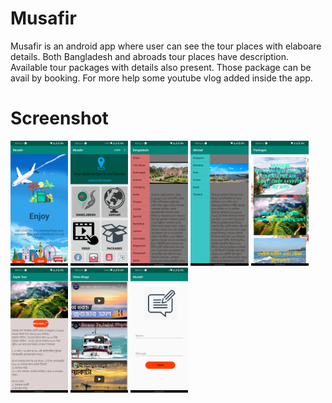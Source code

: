 # Musafir
Musafir is an android app where user can see the tour places with elaboare details. Both Bangladesh and abroads tour places have description. Available tour packages with details also present. Those package can be avail by booking. For more help some youtube vlog added inside the app. <br/>
# Screenshot
<img src="Musafir vdos and scrnsht/start page.png" height="200"> <img src="Musafir vdos and scrnsht/Homepage.png" height="200"> <img src="Musafir vdos and scrnsht/tour place bd.png" height="200"> <img src="Musafir vdos and scrnsht/tourplaceabroad.png" height="200"> <img src="Musafir vdos and scrnsht/packages.png" height="200"> <img src="Musafir vdos and scrnsht/package details.png" height="200"> <img src="Musafir vdos and scrnsht/vlogs.png" height="200"> <img src="Musafir vdos and scrnsht/feedback.png" height="200">
